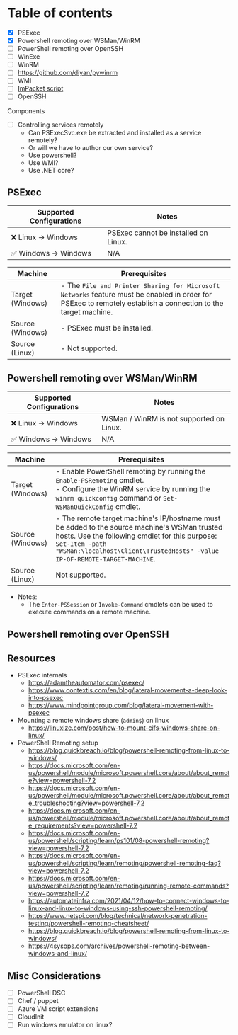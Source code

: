 # Table of contents

- [x] PSExec
- [x] Powershell remoting over WSMan/WinRM
- [ ] PowerShell remoting over OpenSSH
- [ ] WinExe
- [ ] WinRM
- [ ] https://github.com/diyan/pywinrm
- [ ] WMI
- [ ] [ImPacket script](https://github.com/SecureAuthCorp/impacket)
- [ ] OpenSSH

Components

- [ ] Controlling services remotely
  - Can PSExecSvc.exe be extracted and installed as a service remotely?
  - Or will we have to author our own service?
  - Use powershell?
  - Use WMI?
  - Use .NET core?

## PSExec

| Supported Configurations | Notes                                |
| ------------------------ | ------------------------------------ |
| ❌ Linux -> Windows       | PSExec cannot be installed on Linux. |
| ✅ Windows -> Windows     | N/A                                  |

| Machine          | Prerequisites                                                                                                                                                 |
| ---------------- | ------------------------------------------------------------------------------------------------------------------------------------------------------------- |
| Target (Windows) | - The `File and Printer Sharing for Microsoft Networks` feature must be enabled in order for PSExec to remotely establish a connection to the target machine. |
| Source (Windows) | - PSExec must be installed.                                                                                                                                   |
| Source (Linux)   | - Not supported.                                                                                                                                              |

## Powershell remoting over WSMan/WinRM

| Supported Configurations | Notes                                    |
| ------------------------ | ---------------------------------------- |
| ❌ Linux -> Windows       | WSMan / WinRM is not supported on Linux. |
| ✅ Windows -> Windows     | N/A                                      |

| Machine          | Prerequisites                                                                                                                                                                                                                               |
| ---------------- | ------------------------------------------------------------------------------------------------------------------------------------------------------------------------------------------------------------------------------------------- |
| Target (Windows) | - Enable PowerShell remoting by running the `Enable-PSRemoting` cmdlet.<br>- Configure the WinRM service by running the `winrm quickconfig` command or `Set-WSManQuickConfig` cmdlet.                                                       |
| Source (Windows) | - The remote target machine's IP/hostname must be added to the source machine's WSMan trusted hosts. Use the following cmdlet for this purpose: `Set-Item -path "WSMan:\localhost\Client\TrustedHosts" -value IP-OF-REMOTE-TARGET-MACHINE`. |
| Source (Linux)   | Not supported.                                                                                                                                                                                                                              |

- Notes:
  - The `Enter-PSSession` or `Invoke-Command` cmdlets can be used to execute commands on a remote machine.

## Powershell remoting over OpenSSH

## Resources

- PSExec internals
  - https://adamtheautomator.com/psexec/
  - https://www.contextis.com/en/blog/lateral-movement-a-deep-look-into-psexec
  - https://www.mindpointgroup.com/blog/lateral-movement-with-psexec
- Mounting a remote windows share (`admin$`) on linux
  - https://linuxize.com/post/how-to-mount-cifs-windows-share-on-linux/
- PowerShell Remoting setup
  - https://blog.quickbreach.io/blog/powershell-remoting-from-linux-to-windows/
  - https://docs.microsoft.com/en-us/powershell/module/microsoft.powershell.core/about/about_remote?view=powershell-7.2
  - https://docs.microsoft.com/en-us/powershell/module/microsoft.powershell.core/about/about_remote_troubleshooting?view=powershell-7.2
  - https://docs.microsoft.com/en-us/powershell/module/microsoft.powershell.core/about/about_remote_requirements?view=powershell-7.2
  - https://docs.microsoft.com/en-us/powershell/scripting/learn/ps101/08-powershell-remoting?view=powershell-7.2
  - https://docs.microsoft.com/en-us/powershell/scripting/learn/remoting/powershell-remoting-faq?view=powershell-7.2
  - https://docs.microsoft.com/en-us/powershell/scripting/learn/remoting/running-remote-commands?view=powershell-7.2
  - https://automateinfra.com/2021/04/12/how-to-connect-windows-to-linux-and-linux-to-windows-using-ssh-powershell-remoting/
  - https://www.netspi.com/blog/technical/network-penetration-testing/powershell-remoting-cheatsheet/
  - https://blog.quickbreach.io/blog/powershell-remoting-from-linux-to-windows/
  - https://4sysops.com/archives/powershell-remoting-between-windows-and-linux/

## Misc Considerations

- [ ] PowerShell DSC
- [ ] Chef / puppet
- [ ] Azure VM script extensions
- [ ] CloudInit
- [ ] Run windows emulator on linux?